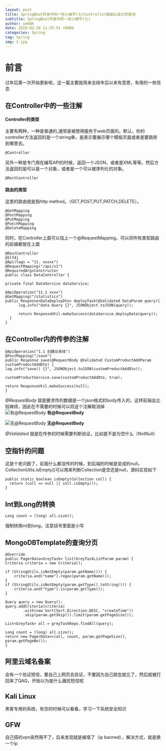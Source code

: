 ```yaml
---
layout: post
title: SpringBoot开发中的一些小细节(七)Controller路由以及分页查询
subtitle: SpringBoot开发中的一些小细节(七)
author: ymkNK
date: 2019-02-20 11:35:51 +0800
categories: Spring
tag: Spring
img: 2.jpg
---
```


# 前言

过年后第一次开始更新啦，这一篇主要就用来总结年后以来有意思，有用的一些信息

## 在Controller中的一些注解

#### Controller的类型

主要有两种，一种是普通的,通常是被使用服务于web页面的。默认，你的controller方法返回的是一个string串，是表示要展示哪个模板页面或者是要跳转到哪里去。

    @Controller

另外一种是专门用在编写API的时候，返回一个JSON，或者是XML等等。然后方法返回的是可以是一个对象，或者是一个可以被序列化的对象。

    @RestController

#### 路由的类型

这里的路由就是指http method。（GET,POST,PUT,PATCH,DELETE）。

    @GetMapping
    @PostMapping
    @PutMapping
    @PatchMapping
    @DeleteMapping

同时，在Controller上面可以加上一个@RequestMapping，可以将所有类型路由的前缀都放在上面

    @RestController
    @Slf4j
    @Api(tags = "11. xxxxx")
    @RequestMapping("/api/v1")
    @RequiredArgsConstructor
    public class DataController {

    private final DataService dataService;

    @ApiOperation("11.1 xxxx")
    @GetMapping("/statistics")
    public Response<DataDeployDto> deployTask(@Validated DataParam query){
          log.info("data Query {}", JSONObject.toJSON(query));

          return ResponseUtil.makeSuccess(dataService.deployData(query));
      }
    }

## 在Controller内的传参的注解

    @ApiOperation("1.1 创建业务线")
    @PostMapping("/save")
    public Response save(@RequestBody @Validated CustomProductAddParam customProductAddDto) {
    log.info("save() {}", JSONObject.toJSON(customProductAddDto));

    customProductService.save(customProductAddDto, true);

    return ResponseUtil.makeSuccess(null);
    }

*@RequestBody* 就是要求传的数据是一个json格式的body传入的，这样前端会比较麻烦，因此在不需要的时候可以将这个注解取消掉  
![有@RequestBody](http://lllovol.oss-cn-beijing.aliyuncs.com/assets/img/spring7/41620289.png)
**有@RequestBody**  


![无@RequestBody](http://lllovol.oss-cn-beijing.aliyuncs.com/assets/img/spring7/notRequest.png)
**无@RequestBody**


*@Validated* 就是在传参的时候需要判断验证，比如是不是为空什么（NotNull）

## 空指针的问题
这是个老问题了，前面什么都没传的时候，到后端的时候是变成的null，CollectionUtils.isEmpty()可以用来判断Collection是空还是null，源码实现如下

    public static boolean isEmpty(Collection coll) {
      return (coll == null || coll.isEmpty());
    }

## Int到Long的转换

    Long count = (long) all.size();

强制转换int到long，注意括号里面是小写

## MongoDBTemplate的查询分页

    @Override
    public PagerData<GreyTask> list(GreyTaskListParam param) {
    Criteria criteria = new Criteria();

    if (StringUtils.isNotEmpty(param.getName())) {
        criteria.and("name").regex(param.getName());
    }
    if (StringUtils.isNotEmpty(param.getType().toString())) {
        criteria.and("type").is(param.getType());
    }

    Query query = new Query();
    query.addCriteria(criteria)
            .with(new Sort(Sort.Direction.DESC, "createTime"))
            .skip(param.getSkip()).limit(param.getPageSize());

    List<GreyTask> all = greyTaskRepo.findAll(query);

    Long count = (long) all.size();
    return new PagerData<>(all, count, param.getPageSize(), param.getPageNo());
    }

## 阿里云域名备案
会有一个验证短信，要自己上网页去验证，不要因为自己疏忽就忘了，然后就被打回来了QAQ，开始以为是什么骚扰短信呢

## Kali Linux
黑客专用的系统，有空的时候可以看看，学习一下系统安全知识

## GFW
自己搭的vpn突然用不了，后来发现就是被墙了（ip banned），解决方式，就是换一个ip
